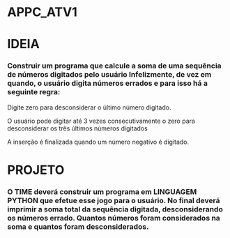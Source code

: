 # APPC_ATV1

# IDEIA
### Construir um programa que calcule a soma de uma sequência de números digitados pelo usuário Infelizmente, de vez em quando, o usuário digita números errados e para isso há a seguinte regra:

Digite zero para desconsiderar o último número digitado.

O usuário pode digitar até 3 vezes consecutivamente o zero para desconsiderar os três últimos números digitados

A inserção é finalizada quando um número negativo é digitado.

# PROJETO
### O TIME deverá construir um programa em LINGUAGEM PYTHON que efetue esse jogo para o usuário. No final deverá imprimir a soma total da sequência digitada, desconsiderando os números errado. Quantos números foram considerados na soma e quantos foram desconsiderados.
